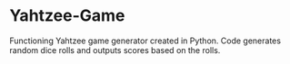 # Yahtzee-Game
Functioning Yahtzee game generator created in Python.
Code generates random dice rolls and outputs scores based on the rolls.
